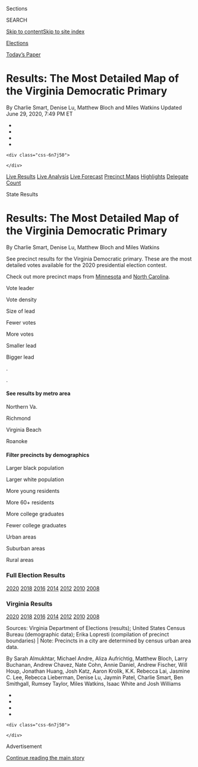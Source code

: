 <div id="app">

<div id="standalone-header">

<div class="interactive-masthead NYTAppHideMasthead css-ri3gv3 e1suatyy0">

<div class="section css-ui9rw0 e1suatyy2">

<div class="css-eph4ug er09x8g0">

<div class="css-6n7j50">

</div>

<span class="css-1dv1kvn">Sections</span>

<div class="css-10488qs">

<span class="css-1dv1kvn">SEARCH</span>

</div>

[Skip to content](#site-content)[Skip to site
index](#site-index)

</div>

<div id="masthead-section-label" class="css-1wr3we4 eaxe0e00">

[Elections](https://www.nytimes3xbfgragh.onion/news-event/2020-election)

</div>

<div class="css-10698na e1huz5gh0">

</div>

</div>

<div id="masthead-bar-one" class="section hasLinks css-15hmgas e1csuq9d3">

<div class="css-uqyvli e1csuq9d0">

</div>

<div class="css-1uqjmks e1csuq9d1">

</div>

<div class="css-9e9ivx">

[](https://myaccount.nytimes3xbfgragh.onion/auth/login?response_type=cookie&client_id=vi)

</div>

<div class="css-1bvtpon e1csuq9d2">

[Today’s Paper](https://www.nytimes3xbfgragh.onion/section/todayspaper)

</div>

</div>

</div>

</div>

<div id="site-content" data-role="main">

# Results: The Most Detailed Map of the Virginia Democratic Primary

<div class="css-1vegfwe interactive-byline-container">

<span class="css-1baulvz" itemprop="author">By Charlie Smart, Denise Lu,
Matthew Bloch and Miles Watkins</span> Updated June 29, 2020, 7:49 PM
ET

</div>

<div id="interactive-standalone-sharetools" class="css-wkcogx">

<div>

<div class="interactive-sharetools css-9z2bwm" data-role="toolbar" data-aria-label="Social Media Share buttons, Save button, and Comments Panel with current comment count" data-testid="share-tools">

  - 
  - 
  - 
  - 
    
    <div class="css-6n7j50">
    
    </div>

</div>

</div>

</div>

<div id="precinct-map-virginia-primary" class="section css-l08pwh interactive-minimal interactive-content interactive-size-medium" data-id="">

<div class="css-17ih8de interactive-body">

<div class="e-inner">

<div class="e-nav-logo e-mobile">

</div>

<div class="e-nav-logo e-desktop">

</div>

<div class="e-nav-items">

[<span data-race-id="">Live
Results</span>](https://www.nytimes3xbfgragh.onion/interactive/2020/03/03/us/elections/results-super-tuesday-primary-election.html?action=click&module=ELEX_results&pgtype=Interactive&region=Navigation "Live Results")
[<span data-race-id="">Live
Analysis</span>](https://www.nytimes3xbfgragh.onion/interactive/2020/03/03/us/elections/live-analysis-super-tuesday.html?action=click&module=ELEX_results&pgtype=Interactive&region=Navigation "Live Analysis")
[<span data-race-id="">Live
Forecast</span>](https://www.nytimes3xbfgragh.onion/interactive/2020/03/03/us/elections/forecast-super-tuesday-primary.html?action=click&module=ELEX_results&pgtype=Interactive&region=Navigation "Live Forecast")
[<span data-race-id="VA-D-P-2020-03-03">Precinct
Maps</span>](https://www.nytimes3xbfgragh.onion/interactive/2020/03/03/us/elections/precinct-map-virginia-primary.html?action=click&module=ELEX_results&pgtype=Interactive&region=Navigation "Precinct Maps")
[<span data-race-id="">Highlights</span>](https://www.nytimes3xbfgragh.onion/live/2020/primary-results-biden-sanders-03-04?action=click&module=ELEX_results&pgtype=Interactive&region=Navigation "Highlights")
[<span data-race-id="">Delegate
Count</span>](https://www.nytimes3xbfgragh.onion/interactive/2020/us/elections/delegate-count-primary-results.html?action=click&module=ELEX_results&pgtype=Interactive&region=Navigation "Delegate Count")

<div>

<span class="e-nav-item e-nav-dropdown-wrap"> <span>State Results</span>
</span>

</div>

</div>

</div>

<div class="e-content e-precincts-page e-is-live">

# Results: The Most Detailed Map of the Virginia Democratic Primary

By Charlie Smart, Denise Lu, Matthew Bloch and Miles Watkins

<div class="e-cmp-header">

</div>

See precinct results for the Virginia Democratic primary. These are the
most detailed votes available for the 2020 presidential election
contest.

Check out more precinct maps from
[Minnesota](https://www.nytimes3xbfgragh.onion/interactive/2020/03/03/us/elections/precinct-map-minnesota-primary.html)
and [North
Carolina](https://www.nytimes3xbfgragh.onion/interactive/2020/03/03/us/elections/precinct-map-north-carolina-primary.html).

<div class="e-cmp e-cmp-precinct-results-map e-cmp-fullbleed e-cmp-no-header">

<div class="e-cmp-inner">

<div class="e-cmp-content e-cmp-box">

<div class="e-precinct-filterview-wrap e-loading e-has-filters">

<div class="e-precinct-full-wrapper">

<div class="e-precinct-key-container">

<div class="e-precinct-key-candidates-container">

<div class="e-precinct-key-candidates e-open-race" data-race-id="VA-D-P-2020-03-03">

</div>

</div>

</div>

<div class="e-map e-precinct-map-wrapper">

<div class="e-precinct-map-buttons-wrap">

<div class="e-precinct-map-buttons" data-aria-hidden="true">

<div class="e-map-btn e-results" data-type="results">

Vote leader

</div>

<div class="e-map-btn e-vote-density e-active" data-type="vote-density">

Vote density

</div>

<div class="e-map-btn e-bubbles" data-type="bubbles">

Size of
lead

</div>

</div>

</div>

<div class="e-map-keys e-precinct-map-keys e-hidden" data-aria-hidden="true">

<div class="e-map-key-results">

<div class="e-precinct-results-key-wrap e-open-race" data-race-id="VA-D-P-2020-03-03">

</div>

</div>

<div class="e-map-key-vote-density e-hidden">

<div class="e-vote-density-gradient-wrap e-open-race" data-race-id="VA-D-P-2020-03-03">

<div class="e-map-key-label e-key-label-left">

Fewer votes

</div>

<div class="e-map-key-label e-key-label-right">

More votes

</div>

</div>

</div>

<div class="e-map-key-bubbles e-hidden">

<div class="e-bubbles-gradient-wrap">

<div class="e-map-key-label e-key-label-left">

Smaller lead

</div>

<div class="e-bubbles-gradient">

<div class="e-bubbles-gradient-swatch e-bubbles-gradient-1">

</div>

<div class="e-bubbles-gradient-swatch e-bubbles-gradient-2">

</div>

<div class="e-bubbles-gradient-swatch e-bubbles-gradient-3">

</div>

</div>

<div class="e-map-key-label e-key-label-right">

Bigger
lead

</div>

</div>

</div>

</div>

<div id="e-precinct-map" class="e-precinct-map e-virginia" data-state-id="VA" data-state-slug="virginia" data-race-id="VA-D-P-2020-03-03" data-tileset="mapbox://nytgraphics.0lx7ry4n" data-election-date="2020-03-03" data-bounds="[[-84.333674,36.229861],[-74.499950,39.778983]]" data-map-type="vote-density" data-map-key-type="vote-density" data-possible-map-types="[&quot;results&quot;,&quot;vote-density&quot;,&quot;bubbles&quot;]" data-results-map-type="leader" data-results-map-key-type="precinct-results" data-aria-hidden="true">

</div>

<div class="e-precinct-filter-alert e-precinct-filter-alert-mobile">

<span class="e-precinct-filter-sentence"><span class="e-precinct-filter-phrase"></span>.</span>

<span class="e-sprite e-i-close-gray"></span>

</div>

</div>

</div>

<div class="e-precinct-filter-wrapper" data-aria-hidden="true">

<div class="e-precinct-filters-with-alert-wrap">

<div class="e-precinct-filter-alert">

<span class="e-precinct-filter-sentence"><span class="e-precinct-filter-phrase"></span>.</span>

<span class="e-sprite e-i-close-gray"></span>

</div>

<div class="e-precinct-filter-menu">

<div class="e-precinct-filters">

<div>

#### See results by metro area

<div class="e-precinct-filters__column">

Northern Va.

Richmond

Virginia Beach

Roanoke

</div>

</div>

<div>

#### Filter precincts by demographics

<div class="e-precinct-filters__column">

Larger black population

Larger white population

More young residents

More 60+ residents

More college graduates

Fewer college graduates

Urban areas

Suburban areas

Rural
areas

</div>

</div>

</div>

</div>

</div>

</div>

</div>

</div>

</div>

</div>

<div class="e-cmp e-cmp-precinct-table e-cmp-no-header" style="max-width: 600px">

<div class="e-cmp-inner">

<div class="e-cmp-content e-cmp-box">

<div id="VA-D-P-2020-03-03-county" class="e-table-div e-precinct-table-container" data-race-id="VA-D-P-2020-03-03" data-options="{&quot;merge_by_county&quot;:true,&quot;hide_precinct_name&quot;:true,&quot;table_decimals&quot;:0,&quot;results_label&quot;:&quot;&quot;,&quot;geography_label&quot;:&quot;County&quot;,&quot;candidate_spots&quot;:4,&quot;lead_text&quot;:&quot;Some counties in Virginia report additional votes that are not linked to a specific precinct, including absentee ballots.&quot;}
    ">

</div>

</div>

</div>

</div>

<div class="e-cmp e-cmp-past-results-footer e-cmp-no-header">

<div class="e-cmp-inner">

<div class="e-cmp-content e-cmp-box">

<div class="e-p-r-footer">

<div class="e-r e-r-1">

### Full Election Results

<div class="e-footer-l">

[2020](https://www.nytimes3xbfgragh.onion/interactive/2020/us/elections/delegate-count-primary-results.html?action=click&module=ELEX_results&pgtype=Interactive&region=PastResultsFooter)
[2018](https://www.nytimes3xbfgragh.onion/interactive/2018/us/elections/calendar-primary-results.html?action=click&module=ELEX_results&pgtype=Interactive&region=PastResultsFooter)
[2016](https://www.nytimes3xbfgragh.onion/elections/2016/results/president?action=click&module=ELEX_results&pgtype=Interactive&region=PastResultsFooter)
[2014](https://www.nytimes3xbfgragh.onion/elections/2014/results/senate?action=click&module=ELEX_results&pgtype=Interactive&region=PastResultsFooter)
[2012](https://www.nytimes3xbfgragh.onion/elections/2012/results/president.html?action=click&module=ELEX_results&pgtype=Interactive&region=PastResultsFooter)
[2010](https://www.nytimes3xbfgragh.onion/elections/2010/results/senate.html?action=click&module=ELEX_results&pgtype=Interactive&region=PastResultsFooter)
[2008](https://www.nytimes3xbfgragh.onion/elections/2008/results/president/map.html?action=click&module=ELEX_results&pgtype=Interactive&region=PastResultsFooter)

</div>

</div>

<div class="e-r">

### Virginia Results

<div class="e-footer-l">

[2020](https://www.nytimes3xbfgragh.onion/interactive/2020/03/03/us/elections/results-virginia-president-democrat-primary-election.html?action=click&module=ELEX_results&pgtype=Interactive&region=PastResultsFooter)
[2018](https://www.nytimes3xbfgragh.onion/interactive/2018/11/06/us/elections/results-virginia-elections.html?action=click&module=ELEX_results&pgtype=Interactive&region=PastResultsFooter)
[2016](https://www.nytimes3xbfgragh.onion/elections/2016/results/virginia?action=click&module=ELEX_results&pgtype=Interactive&region=PastResultsFooter)
[2014](https://www.nytimes3xbfgragh.onion/elections/2014/virginia-elections?action=click&module=ELEX_results&pgtype=Interactive&region=PastResultsFooter)
[2012](https://www.nytimes3xbfgragh.onion/elections/2012/results/states/virginia.html?action=click&module=ELEX_results&pgtype=Interactive&region=PastResultsFooter)
[2010](https://www.nytimes3xbfgragh.onion/elections/2010/results/virginia.html?action=click&module=ELEX_results&pgtype=Interactive&region=PastResultsFooter)
[2008](https://www.nytimes3xbfgragh.onion/elections/2008/results/states/virginia.html?action=click&module=ELEX_results&pgtype=Interactive&region=PastResultsFooter)

</div>

</div>

</div>

</div>

</div>

</div>

</div>

</div>

</div>

<div id="interactive-footer-container" class="css-ovgi28 interactive-footer-container">

Sources: Virginia Department of Elections (results); United States
Census Bureau (demographic data); Erika Lopresti (compilation of
precinct boundaries) | Note: Precincts in a city are determined by
census urban area data.

By Sarah Almukhtar, Michael Andre, Aliza Aufrichtig, Matthew Bloch,
Larry Buchanan, Andrew Chavez, Nate Cohn, Annie Daniel, Andrew Fischer,
Will Houp, Jonathan Huang, Josh Katz, Aaron Krolik, K.K. Rebecca Lai,
Jasmine C. Lee, Rebecca Lieberman, Denise Lu, Jaymin Patel, Charlie
Smart, Ben Smithgall, Rumsey Taylor, Miles Watkins, Isaac White and Josh
Williams

<div id="interactive-addendum-list" class="css-1yiqkdd interactive-addendum-list">

</div>

</div>

</div>

<div id="standalone-footer">

<div>

<div>

<div id="interactive-footer-wrapper">

<div class="css-i29ckm">

<div class="interactive-sharetools css-9z2bwm" data-role="toolbar" data-aria-label="Social Media Share buttons, Save button, and Comments Panel with current comment count" data-testid="share-tools">

  - 
  - 
  - 
  - 
    
    <div class="css-6n7j50">
    
    </div>

</div>

</div>

<div>

</div>

<div id="bottom-wrapper" class="css-1ede5it">

<div id="bottom-slug" class="css-l9onyx">

Advertisement

</div>

[Continue reading the main
story](#after-bottom)

<div id="bottom" class="ad bottom-wrapper" style="text-align:center;height:100%;display:block;min-height:90px">

</div>

<div id="after-bottom">

</div>

</div>

## Site Index

<div>

</div>

## Site Information Navigation

  - [© <span>2020</span> <span>The New York Times
    Company</span>](https://help.nytimes3xbfgragh.onion/hc/en-us/articles/115014792127-Copyright-notice)

<!-- end list -->

  - [NYTCo](https://www.nytco.com/)
  - [Contact
    Us](https://help.nytimes3xbfgragh.onion/hc/en-us/articles/115015385887-Contact-Us)
  - [Work with us](https://www.nytco.com/careers/)
  - [Advertise](https://nytmediakit.com/)
  - [T Brand Studio](http://www.tbrandstudio.com/)
  - [Your Ad
    Choices](https://www.nytimes3xbfgragh.onion/privacy/cookie-policy#how-do-i-manage-trackers)
  - [Privacy](https://www.nytimes3xbfgragh.onion/privacy)
  - [Terms of
    Service](https://help.nytimes3xbfgragh.onion/hc/en-us/articles/115014893428-Terms-of-service)
  - [Terms of
    Sale](https://help.nytimes3xbfgragh.onion/hc/en-us/articles/115014893968-Terms-of-sale)
  - [Site
    Map](https://spiderbites.nytimes3xbfgragh.onion)
  - [Help](https://help.nytimes3xbfgragh.onion/hc/en-us)
  - [Subscriptions](https://www.nytimes3xbfgragh.onion/subscription?campaignId=37WXW)

</div>

</div>

</div>

</div>

</div>
